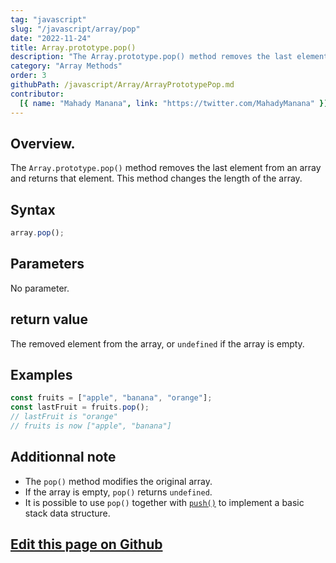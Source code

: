 ```yaml
---
tag: "javascript"
slug: "/javascript/array/pop"
date: "2022-11-24"
title: Array.prototype.pop()
description: "The Array.prototype.pop() method removes the last element from an array and returns that element."
category: "Array Methods"
order: 3
githubPath: /javascript/Array/ArrayPrototypePop.md
contributor:
  [{ name: "Mahady Manana", link: "https://twitter.com/MahadyManana" }]
---
```


## Overview.

The `Array.prototype.pop()` method removes the last element from an array and returns that element. This method changes the length of the array.

## Syntax

```javascript
array.pop();
```

## Parameters

No parameter.

## return value

The removed element from the array, or `undefined` if the array is empty.

## Examples

```javascript
const fruits = ["apple", "banana", "orange"];
const lastFruit = fruits.pop();
// lastFruit is "orange"
// fruits is now ["apple", "banana"]
```

## Additionnal note

- The `pop()` method modifies the original array.
- If the array is empty, `pop()` returns `undefined`.
- It is possible to use `pop()` together with [`push()`](/javascript/array/push) to implement a basic stack data structure.

## <a href="https://github.com/mahady-manana/betatuto-docs/tree/main/docs/javascript/Array/ArrayPrototypePop.md" target="_blank">Edit this page on Github</a>

